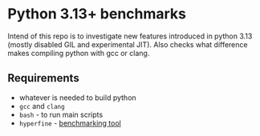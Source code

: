 # Python 3.13+ benchmarks

Intend of this repo is to investigate new features introduced in python 3.13 (mostly disabled GIL and experimental JIT).
Also checks what difference makes compiling python with gcc or clang.

## Requirements

* whatever is needed to build python
* `gcc` and `clang`
* `bash` - to run main scripts
* `hyperfine` - [benchmarking tool](https://github.com/sharkdp/hyperfine)
